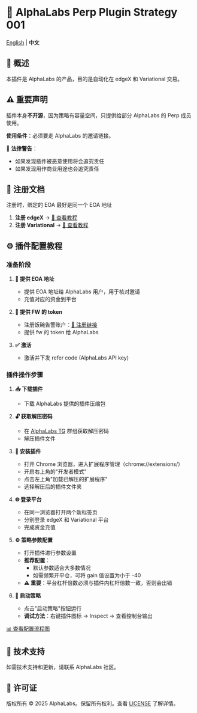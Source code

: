 # 🚀 AlphaLabs Perp Plugin Strategy 001

[English](./README-EN.md) | **中文**

## 📌 概述

本插件是 AlphaLabs 的产品，目的是自动化在 edgeX 和 Variational 交易。

## ⚠️ 重要声明

插件本身**不开源**，因为策略有容量空间，只提供给部分 AlphaLabs 的 Perp 成员使用。

**使用条件**：必须要走 AlphaLabs 的邀请链接。

🚨 **法律警告**：
- 如果发现插件被恶意使用将会追究责任
- 如果发现用作商业用途也会追究责任

## 📝 注册文档

注册时，绑定的 EOA 最好是同一个 EOA 地址

1. **注册 edgeX** → [📖 查看教程](./edgeX-registration.md)
2. **注册 Variational** → [📖 查看教程](./Variational-registration.md)

## ⚙️ 插件配置教程

### 准备阶段

1. **🔑 提供 EOA 地址**
   - 提供 EOA 地址给 AlphaLabs 用户，用于核对邀请
   - 充值对应的资金到平台

2. **🔑 提供 FW 的 token**
   - 注册饭碗告警账户：[🥣 注册链接](https://fwalert.com/918826)
   - 提供 fw 的 token 给 AlphaLabs

3. **✅ 激活**
   - 激活并下发 refer code (AlphaLabs API key)

### 插件操作步骤

1. **📥 下载插件**
   - 下载 AlphaLabs 提供的插件压缩包

2. **🔓 获取解压密码**
   - 在 [AlphaLabs TG](https://t.me/+BvsYrO40sxxkMmY1) 群组获取解压密码
   - 解压插件文件

3. **🔧 安装插件**
   - 打开 Chrome 浏览器，进入扩展程序管理（chrome://extensions/）
   - 开启右上角的"开发者模式"
   - 点击左上角"加载已解压的扩展程序"
   - 选择解压后的插件文件夹

4. **🌐 登录平台**
   - 在同一浏览器打开两个新标签页
   - 分别登录 edgeX 和 Variational 平台
   - 完成资金充值

5. **⚙️ 策略参数配置**
   - 打开插件进行参数设置
   - **推荐配置**：
     - 默认参数适合大多数情况
     - 如需频繁开平仓，可将 gain 值设置为小于 -40
   - **⚠️ 重要**：平台杠杆倍数必须与插件内杠杆倍数一致，否则会出错

6. **🚀 启动策略**
   - 点击"启动策略"按钮运行
   - **调试方法**：右键插件图标 → Inspect → 查看控制台输出

[📊 查看配置流程图](./plugin-configuration-flowchart-CN.md)

## 💬 技术支持

如需技术支持和更新，请联系 AlphaLabs 社区。

## 📄 许可证

版权所有 © 2025 AlphaLabs。保留所有权利。查看 [LICENSE](./LICENSE.md) 了解详情。